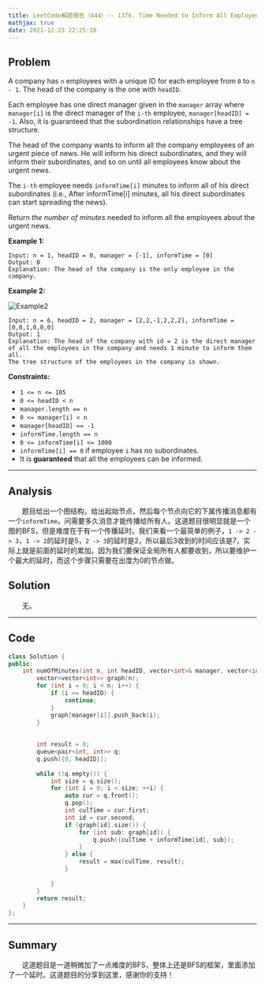 ```yaml
---
title: LeetCode解题报告（444）-- 1376. Time Needed to Inform All Employees
mathjax: true
date: 2021-12-23 22:25:18
---
```


## Problem

A company has `n` employees with a unique ID for each employee from `0` to `n - 1`. The head of the company is the one with `headID`.

Each employee has one direct manager given in the `manager` array where `manager[i]` is the direct manager of the `i-th` employee, `manager[headID] = -1`. Also, it is guaranteed that the subordination relationships have a tree structure.

The head of the company wants to inform all the company employees of an urgent piece of news. He will inform his direct subordinates, and they will inform their subordinates, and so on until all employees know about the urgent news.

The `i-th` employee needs `informTime[i]` minutes to inform all of his direct subordinates (i.e., After informTime[i] minutes, all his direct subordinates can start spreading the news).

Return *the number of minutes* needed to inform all the employees about the urgent news.

<!-- more -->

**Example 1:**

```
Input: n = 1, headID = 0, manager = [-1], informTime = [0]
Output: 0
Explanation: The head of the company is the only employee in the company.
```

**Example 2:**

![Example2](https://assets.leetcode.com/uploads/2020/02/27/graph.png)

```
Input: n = 6, headID = 2, manager = [2,2,-1,2,2,2], informTime = [0,0,1,0,0,0]
Output: 1
Explanation: The head of the company with id = 2 is the direct manager of all the employees in the company and needs 1 minute to inform them all.
The tree structure of the employees in the company is shown.
```

**Constraints:**

- `1 <= n <= 105`
- `0 <= headID < n`
- `manager.length == n`
- `0 <= manager[i] < n`
- `manager[headID] == -1`
- `informTime.length == n`
- `0 <= informTime[i] <= 1000`
- `informTime[i] == 0` if employee `i` has no subordinates.
- It is **guaranteed** that all the employees can be informed.

------

## Analysis

&emsp;&emsp;题目给出一个图结构，给出起始节点，然后每个节点向它的下属传播消息都有一个`informTime`，问需要多久消息才能传播给所有人。这道题目很明显就是一个图的BFS，但是难度在于有一个传播延时。我们来看一个最简单的例子，`1 -> 2 -> 3`，`1 -> 2`的延时是5，`2 -> 3`的延时是2，所以最后3收到的时间应该是7，实际上就是前面的延时的累加。因为我们要保证全局所有人都要收到，所以要维护一个最大的延时，而这个步骤只需要在出度为0的节点做。

## Solution

&emsp;&emsp;无。

------

## Code

```c++
class Solution {
public:
    int numOfMinutes(int n, int headID, vector<int>& manager, vector<int>& informTime) {
        vector<vector<int>> graph(n);
        for (int i = 0; i < n; i++) {
            if (i == headID) {
                continue;
            }
            graph[manager[i]].push_back(i);
        }
        
        
        int result = 0;
        queue<pair<int, int>> q;
        q.push({0, headID});
        
        while (!q.empty()) {
            int size = q.size();
            for (int i = 0; i < size; ++i) {
                auto cur = q.front();
                q.pop();
                int culTime = cur.first;
                int id = cur.second;
                if (graph[id].size()) {
                    for (int sub: graph[id]) {
                        q.push({culTime + informTime[id], sub});
                    }    
                } else {
                    result = max(culTime, result);
                }
                
            }
        }
        return result;
    }
};
```

------

## Summary

&emsp;&emsp;这道题目是一道稍微加了一点难度的BFS，整体上还是BFS的框架，里面添加了一个延时。这道题目的分享到这里，感谢你的支持！
